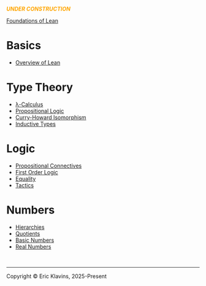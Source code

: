 <span style='color: orange'>***UNDER CONSTRUCTION***</span>


[Foundations of Lean](./Introduction.md)

# Basics

- [Overview of Lean](./Lean.md)

# Type Theory

- [λ-Calculus](./LambdaCalculus.md)
- [Propositional Logic](./PropositionalLogic.md)
- [Curry-Howard Isomorphism](./CurryHoward.md)
- [Inductive Types](./InductiveTypes.md)

# Logic

- [Propositional Connectives](./Connectives.md)
- [First Order Logic](./FirstOrderLogic.md)
- [Equality](./Equality.md)
- [Tactics](./Tactics.md)

# Numbers

- [Hierarchies](./Hierarchies.md)
- [Quotients](./Quotients.md)
- [Basic Numbers](./Numbers.md)
- [Real Numbers](./Reals.md)



<div style='height=50px'>&nbsp;</div><hr>
Copyright © Eric Klavins, 2025-Present
